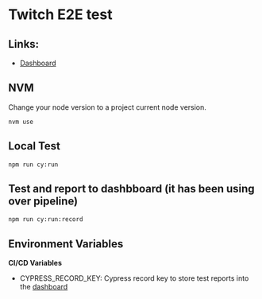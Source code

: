 Twitch E2E test
=====================

## Links:
- [Dashboard](https://dashboard.cypress.io/#/projects/3zzwmr/)

## NVM
Change your node version to a project current node version.

`nvm use`

## Local Test
`npm run cy:run`

## Test and report to dashbboard (it has been using over pipeline)
`npm run cy:run:record`

## Environment Variables

**CI/CD Variables**

- CYPRESS_RECORD_KEY: Cypress record key to store test reports into the [dashboard](https://dashboard.cypress.io/#/projects/3zzwmr/)
